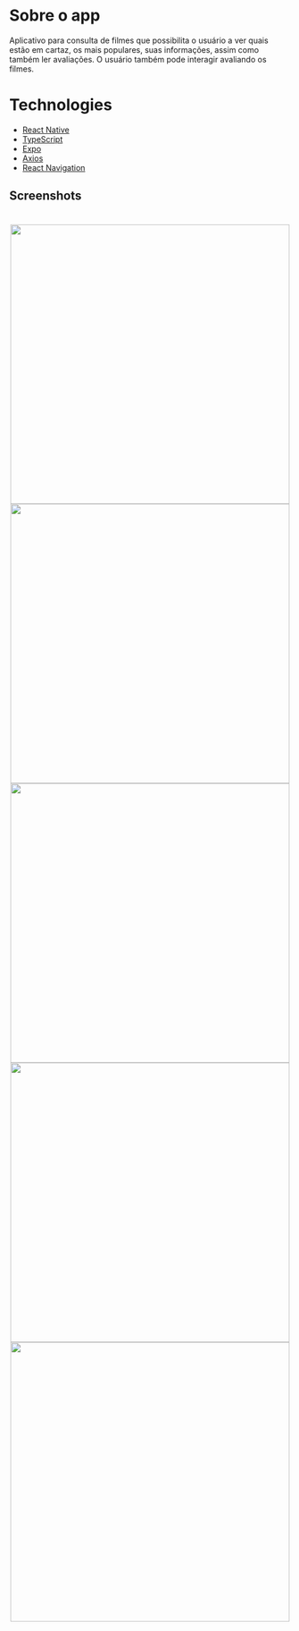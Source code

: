 # Sobre o app

Aplicativo para consulta de filmes que possibilita o usuário a ver quais estão em cartaz, os mais populares, suas informações, assim como também ler avaliações. O usuário também pode interagir avaliando os filmes.

# Technologies

- [React Native](https://reactnative.dev)
- [TypeScript](https://www.typescriptlang.org/)
- [Expo](https://expo.dev)
- [Axios](https://axios-http.com/docs/intro)
- [React Navigation](https://reactnavigation.org)

## Screenshots

<h1 align="center" >
    <img height=500 src="https://user-images.githubusercontent.com/76229106/150621757-f2371a87-65a9-4f46-a597-4e1415960a85.png">
    <img height=500 src="https://user-images.githubusercontent.com/76229106/150621680-5312e619-3cbf-40c4-9197-87eadae009ea.png">
    <img height=500 src="https://user-images.githubusercontent.com/76229106/150621703-7cea6bc0-551f-41b8-84de-a164f54d1c54.png">
    <img height=500 src="https://user-images.githubusercontent.com/76229106/147877332-b417cdac-b08f-4cdb-a82b-e85d30e3599c.png">
    <img height=500 src="https://user-images.githubusercontent.com/76229106/150621711-c968b76b-408f-47cf-ac45-7bdb33e74d87.png">
</h1>
